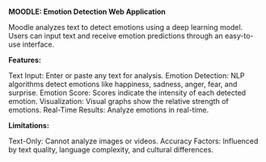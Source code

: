 **MOODLE: Emotion Detection Web Application**


Moodle analyzes text to detect emotions using a deep learning model. Users can input text and receive emotion predictions through an easy-to-use interface.


**Features:**


Text Input: Enter or paste any text for analysis.
Emotion Detection: NLP algorithms detect emotions like happiness, sadness, anger, fear, and surprise.
Emotion Score: Scores indicate the intensity of each detected emotion.
Visualization: Visual graphs show the relative strength of emotions.
Real-Time Results: Analyze emotions in real-time.



**Limitations:**

Text-Only: Cannot analyze images or videos.
Accuracy Factors: Influenced by text quality, language complexity, and cultural differences.

